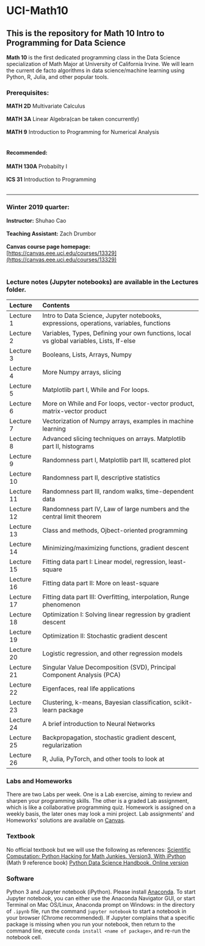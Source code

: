 # UCI-Math10
This is the repository for Math 10 Intro to Programming for Data Science
---------------------------------------------------------

**Math 10** is the first dedicated programming class in the Data Science specialization of Math Major at University of California Irvine. We will learn the current de facto algorithms in data science/machine learning using Python, R, Julia, and other popular tools.

### Prerequisites: 
**MATH 2D** Multivariate Calculus
<br><br>
**MATH 3A** Linear Algebra(can be taken concurrently)
<br><br>
**MATH 9** Introduction to Programming for Numerical Analysis
<br><br>
#### Recommended: 
**MATH 130A** Probabilty I
<br><br>
**ICS 31** Introduction to Programming 
<br><br>

----

### Winter 2019 quarter:
__Instructor:__ Shuhao Cao<br><br>
__Teaching Assistant:__ Zach Drumbor<br><br>
__Canvas course page homepage:__ [https://canvas.eee.uci.edu/courses/13329](https://canvas.eee.uci.edu/courses/13329)
<br><br>

### Lecture notes (Jupyter notebooks) are available in the Lectures folder.

| Lecture    | Contents |
|:----------|:--------|
|  Lecture 1 | Intro to Data Science, Jupyter notebooks, expressions, operations, variables, functions  |
|  Lecture 2 | Variables, Types, Defining your own functions, local vs global variables, Lists, If-else  |
|  Lecture 3 | Booleans, Lists, Arrays, Numpy  |
|  Lecture 4 | More Numpy arrays, slicing  |
|  Lecture 5 | Matplotlib part I, While and For loops.  |
|  Lecture 6 | More on While and For loops, vector-vector product, matrix-vector product|
|  Lecture 7 | Vectorization of Numpy arrays, examples in machine learning|
|  Lecture 8 | Advanced slicing techniques on arrays. Matplotlib part II, histograms|
|  Lecture 9 | Randomness part I, Matplotlib part III, scattered plot|
|  Lecture 10 | Randomness part II, descriptive statistics|
|  Lecture 11 | Randomness part III, random walks, time-dependent data|
|  Lecture 12 | Randomness part IV, Law of large numbers and the central limit theorem|
|  Lecture 13 | Class and methods, Ojbect-oriented programming|
|  Lecture 14 | Minimizing/maximizing functions, gradient descent|
|  Lecture 15 | Fitting data part I: Linear model, regression, least-square|
|  Lecture 16 | Fitting data part II: More on least-square|
|  Lecture 17 | Fitting data part III: Overfitting, interpolation, Runge phenomenon|
|  Lecture 18 | Optimization I: Solving linear regression by gradient descent|
|  Lecture 19 | Optimization II: Stochastic gradient descent|
|  Lecture 20 | Logistic regression, and other regression models|
|  Lecture 21 | Singular Value Decomposition (SVD), Principal Component Analysis (PCA)|
|  Lecture 22 | Eigenfaces, real life applications|
|  Lecture 23 | Clustering, k-means, Bayesian classification, scikit-learn package|
|  Lecture 24 | A brief introduction to Neural Networks|
|  Lecture 25 | Backpropagation, stochastic gradient descent, regularization|
|  Lecture 26 | R, Julia, PyTorch, and other tools to look at|


### Labs and Homeworks
There are two Labs per week. One is a Lab exercise, aiming to review and sharpen your programming skills. 
The other is a graded Lab assignment, which is like a collaborative programming quiz.
Homework is assigned on a weekly basis, the later ones may look a mini project.
Lab assignments' and Homeworks' solutions are available on [Canvas](https://canvas.eee.uci.edu/courses/13329).


### Textbook
No official textbook but we will use the following as references:
[Scientific Computation: Python Hacking for Math Junkies. Version3, With iPython](https://github.com/biomathman/python-book/) (Math 9 reference book)
[Python Data Science Handbook. Online version](https://jakevdp.github.io/PythonDataScienceHandbook/)


### Software
Python 3 and Jupyter notebook (iPython). Please install [Anaconda](https://www.anaconda.com/download). To start Jupyter notebook, you can either use the Anaconda Navigator GUI, or start Terminal on Mac OS/Linux, Anaconda prompt on Windows: in the directory of `.ipynb` file, run the command `jupyter notebook` to start a notebook in your browser (Chrome recommended). If Jupyter complains that a specific package is missing when you 
run your notebook, then return to the command line, execute `conda install <name of package>`, and re-run the notebook cell. 